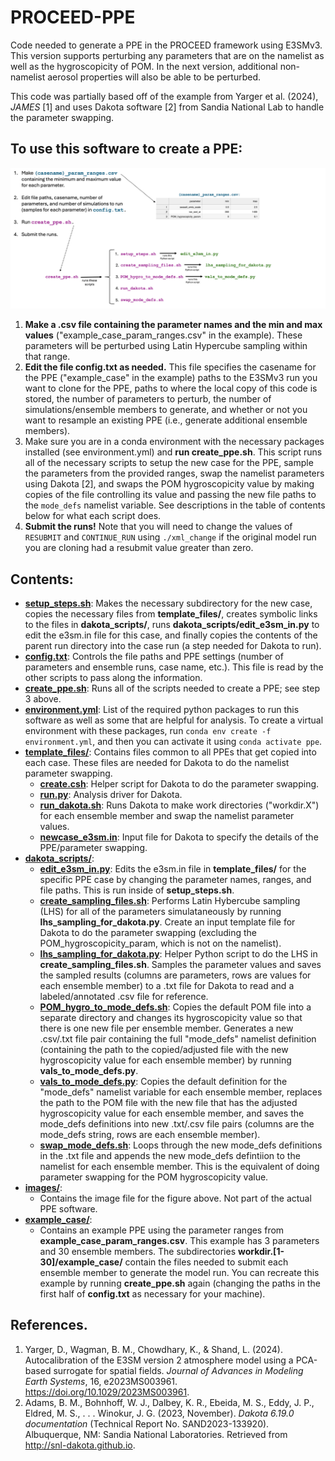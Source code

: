 # PROCEED-PPE
Code needed to generate a PPE in the PROCEED framework using E3SMv3. This version supports perturbing any parameters that are on the namelist as well as the hygroscopicity of POM. In the next version, additional non-namelist aerosol properties will also be able to be perturbed. 

This code was partially based off of the example from Yarger et al. (2024), _JAMES_ [1] and uses Dakota software [2] from Sandia National Lab to handle the parameter swapping.

## To use this software to create a PPE:
![figure describing the framework for v0 of this code](./images/flowchart_for_v0.png)

1. **Make a .csv file containing the parameter names and the min and max values** ("example_case_param_ranges.csv" in the example). These parameters will be perturbed using Latin Hypercube sampling within that range.
2. **Edit the file config.txt as needed.** This file specifies the casename for the PPE ("example_case" in the example) paths to the E3SMv3 run you want to clone for the PPE, paths to where the local copy of this code is stored, the number of parameters to perturb, the number of simulations/ensemble members to generate, and whether or not you want to resample an existing PPE (i.e., generate additional ensemble members).
3. Make sure you are in a conda environment with the necessary packages installed (see environment.yml) and **run create_ppe.sh**. This script runs all of the necessary scripts to setup the new case for the PPE, sample the parameters from the provided ranges, swap the namelist parameters using Dakota [2], and swaps the POM hygroscopicity value by making copies of the file controlling its value and passing the new file paths to the `mode_defs` namelist variable. See descriptions in the table of contents below for what each script does.
4. **Submit the runs!** Note that you will need to change the values of `RESUBMIT` and `CONTINUE_RUN` using `./xml_change` if the original model run you are cloning had a resubmit value greater than zero.

## Contents:
* [**setup_steps.sh**](./setup_steps.sh): Makes the necessary subdirectory for the new case, copies the necessary files from **template_files/**, creates symbolic links to the files in **dakota_scripts/**, runs **dakota_scripts/edit_e3sm_in.py** to edit the e3sm.in file for this case, and finally copies the contents of the parent run directory into the case run (a step needed for Dakota to run).
* [**config.txt**](./config.txt): Controls the file paths and PPE settings (number of parameters and ensemble runs, case name, etc.). This file is read by the other scripts to pass along the information.
* [**create_ppe.sh**](./create_ppe.sh): Runs all of the scripts needed to create a PPE; see step 3 above.
* [**environment.yml**](./environment.yml): List of the required python packages to run this software as well as some that are helpful for analysis. To create a virtual environment with these packages, run `conda env create -f environment.yml`, and then you can activate it using `conda activate ppe`.
* [**template_files/**](./template_files/): Contains files common to all PPEs that get copied into each case. These files are needed for Dakota to do the namelist parameter swapping.
  * [**create.csh**](./template_files/create.csh): Helper script for Dakota to do the parameter swapping.
  * [**run.py**](./template_files/run.py): Analysis driver for Dakota.
  * [**run_dakota.sh**](./template_files/run_dakota.sh): Runs Dakota to make work directories ("workdir.X") for each ensemble member and swap the namelist parameter values.
  * [**newcase_e3sm.in**](./template_files/newcase_e3sm.in): Input file for Dakota to specify the details of the PPE/parameter swapping.
* [**dakota_scripts/**](./dakota_scripts/):
  * [**edit_e3sm_in.py**](./dakota_scripts/edit_e3sm_in.py): Edits the e3sm.in file in **template_files/** for the specific PPE case by changing the parameter names, ranges, and file paths. This is run inside of **setup_steps.sh**.
  * [**create_sampling_files.sh**](./dakota_scripts/create_sampling_files.sh/): Performs Latin Hybercube sampling (LHS) for all of the parameters simulataneously by running **lhs_sampling_for_dakota.py**. Create an input template file for Dakota to do the parameter swapping (excluding the POM_hygroscopicity_param, which is not on the namelist).
  * [**lhs_sampling_for_dakota.py**](./dakota_scripts/lhs_sampling_for_dakota.py/): Helper Python script to do the LHS in **create_sampling_files.sh**. Samples the parameter values and saves the sampled results (columns are parameters, rows are values for each ensemble member) to a .txt file for Dakota to read and a labeled/annotated .csv file for reference.
  * [**POM_hygro_to_mode_defs.sh**](./dakota_scripts/POM_hygro_to_mode_defs.sh): Copies the default POM file into a separate directory and changes its hygroscopicity value so that there is one new file per ensemble member. Generates a new .csv/.txt file pair containing the full "mode_defs" namelist definition (containing the path to the copied/adjusted file with the new hygroscopicity value for each ensemble member) by running **vals_to_mode_defs.py**.
  * [**vals_to_mode_defs.py**](./dakota_scripts/vals_to_mode_defs.py): Copies the default definition for the "mode_defs" namelist variable for each ensemble member, replaces the path to the POM file with the new file that has the adjusted hygroscopicity value for each ensemble member, and saves the mode_defs definitions into new .txt/.csv file pairs (columns are the mode_defs string, rows are each ensemble member).
  * [**swap_mode_defs.sh**](./dakota_scripts/swap_mode_defs.sh): Loops through the new mode_defs definitions in the .txt file and appends the new mode_defs defintiion to the namelist for each ensemble member. This is the equivalent of doing parameter swapping for the POM hygroscopicity value.
* [**images/**](./images/):
  * Contains the image file for the figure above. Not part of the actual PPE software.
* [**example_case/**](./example_case/):
  * Contains an example PPE using the parameter ranges from **example_case_param_ranges.csv**. This example has 3 parameters and 30 ensemble members. The subdirectories **workdir.[1-30]/example_case/** contain the files needed to submit each ensemble member to generate the model run. You can recreate this example by running **create_ppe.sh** again (changing the paths in the first half of **config.txt** as necessary for your machine).

## References.
1. Yarger, D., Wagman, B. M., Chowdhary, K., & Shand, L. (2024). Autocalibration of the E3SM version 2 atmosphere model using a PCA-based surrogate for spatial fields. _Journal of Advances in Modeling Earth Systems_, 16, e2023MS003961. https://doi.org/10.1029/2023MS003961.
2. Adams, B. M., Bohnhoff, W. J., Dalbey, K. R., Ebeida, M. S., Eddy, J. P., Eldred, M. S., . . . Winokur, J. G. (2023, November). _Dakota 6.19.0 documentation_ (Technical Report No. SAND2023-133920). Albuquerque, NM: Sandia National Laboratories. Retrieved from http://snl-dakota.github.io.

